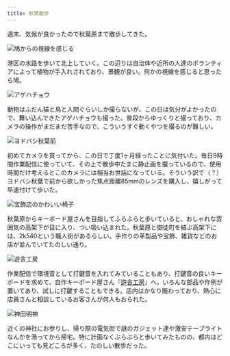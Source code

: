 ```yaml
---
title: 秋葉散歩
---
```

週末、気候が良かったので秋葉原まで散歩してきた。

![](https://lh6.googleusercontent.com/5MPCPeVTY05dc-BEgD6j7oOFa6XO8zHp-KXaYEqZfI39oS-PFBeA8InB6Ex8G4aBqX6AIFU-lqxTchQMzTz0HQ_p0Wvtcb-RImrIgF6QNMwVOa9UcGIRJf9qqDONFAwAg5qom-EVVR66JUmSj8s "鳩からの視線を感じる")

港区の水路を歩いて北上していく。この辺りは自治体や近所の人達のボランティアによって植物が手入れされており、景観が良い。何かの視線を感じると思ったら鳩。

![](https://lh3.googleusercontent.com/dA4HQe_ul7WrYlmD_d4tk0UoR7bUbQ5gJo3F_95XxL9qBpEaqDgJ6nuCHk5xbfDdSFyRyAsjUAjVZGAF7OKkU5l7EQQZaABUBNhCkURklSDNQpkxs0_OGdmzL2YIhW0Zk1ZSd9TyRb7Q4mvrTPM "アゲハチョウ")

動物はふだん猫と鳥と人間ぐらいしか撮らないが、この日は気分がよかったので、舞い込んできたアゲハチョウも撮った。普段からゆっくりと撮っており、カメラの操作がまだまだ苦手なので、こういうすぐ動くやつを撮るのが難しい。

![](https://lh3.googleusercontent.com/7SscSFjPpHcxlWCxI8zlDiWpwP6z3xonRyb3AMdqRyr6xfwbKq5-67bVItiukeNjC3Uow2jeTl2DnGz_l5PFFnur2Y4KpiXEdTrdV4cmYOiFtm2oweA-kNMKysSVskJKd2KIQf8Uzp5R0gcLSNc "ヨドバシ秋葉前")

初めてカメラを買ってから、この日で丁度1ヶ月経ったことに気付いた。毎日9時間作業配信に使っていて、その上で散歩中たまに静止画を撮っているので、使用時間だけ考えるとこのカメラには相当お世話になっている。そういう訳で（？）ヨドバシ秋葉で前から欲しかった焦点距離85mmのレンズを購入し、嬉しがって早速付けて歩いた。

![](https://lh3.googleusercontent.com/gsKR3mQzus5hKYv4LUpd7JI3wWF5eD68fwK9ymZMhEqlSZO_aXnEJkzpyUt3ukhHWTFfsQb1Ni7PzQLqgcNQVLMtmD0PeC4bHlALn0B_MZXOKM2vQ3un8cyhJYeasKL0z44jVCJ-77hVDVntlqw "宝飾店のかわいい椅子")

秋葉原からキーボード屋さんを目指してふらふらと歩いていると、おしゃれな雰囲気の高架下が目に入り、つい吸い込まれた。秋葉原と御徒町を結ぶ高架下には、2k540という職人街があるらしい。手作りの革製品や宝飾、雑貨などのお店が並んでいてたのしい通り。

![](https://lh5.googleusercontent.com/O-BHQSFS85Cui7Gbl7X-S4MKNwzTZ9UFbT2n6xSMIFUx-dYeZ1lJ4-Oz2mR4CgJJJLHFpMS43-ugPqewuPvXXlEtRIVVsh6_8IeziSlSuAb0PXa5BuJ-pzdeMCs_T8dV7TGP4zb1spT98vcqbPQ "遊舎工房")

作業配信で環境音として打鍵音を入れてみていることもあり、打鍵音の良いキーボードを求めて、自作キーボード屋さん『[遊舎工房](https://yushakobo.jp/)』へ。いろんな部品や作例が置いてあり、試しに打鍵することもできる。店内はかなり賑わっており、熱心に店員さんと相談しているお客さんが何人もおられた。

![](https://lh4.googleusercontent.com/iLk6ltcKqv2-micEJFUxFen9WPkciBWbWeBfUFFLyT_9LUszRmihSXjTCqKVl358iwMqnev0Vxj0cPgfopnGCPdPnbvRyLpQhKbaDp852dug-T4dda8fZ8doa1zpJoGRwprm60yb2Wpuls6z-OY "神田明神")

近くの神社にお参りし、帰り際の電気街で謎のガジェット達や激安テープライトなんかを漁ってから帰宅。特に計画なくぶらぶらと歩いてみたものの、都内はどこにいっても見どころが多く、たのしい散歩だった。
